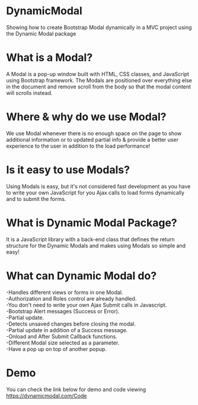 # DynamicModal
Showing how to create Bootstrap Modal dynamically in a MVC project using the Dynamic Modal package 


# What is a Modal?
A Modal is a pop-up window built with HTML, CSS classes, and JavaScript using Bootstrap framework. 
The Modals are positioned over everything else in the document and remove scroll from the body so that the modal content will scrolls instead.


# Where & why do we use Modal?
We use Modal whenever there is no enough space on the page to show additional information or to updated partial info & provide a better user experience 
to the user in addition to the load performance!


# Is it easy to use Modals?
Using Modals is easy, but it's not considered fast development as you have to write your own JavaScript for you Ajax calls to load forms dynamically 
and to submit the forms.



# What is Dynamic Modal Package?
It is a JavaScript library with a back-end class that defines the return structure for the Dynamic Modals and makes using Modals so simple and easy!

# What can Dynamic Modal do?
  -Handles different views or forms in one Modal.\
  -Authorization and Roles control are already handled.\
  -You don't need to write your own Ajax Submit calls in Javascript.\
  -Bootstrap Alert messages (Success or Error).\
  -Partial update.\
  -Detects unsaved changes before closing the modal.\
  -Partial update in addition of a Success message.\
  -Onload and After Submit Callback functions.\
  -Different Modal size selected as a parameter.\
  -Have a pop up on top of another popup.
  
  
# Demo 
You can check the link below for demo and code viewing
https://dynamicmodal.com/Code


